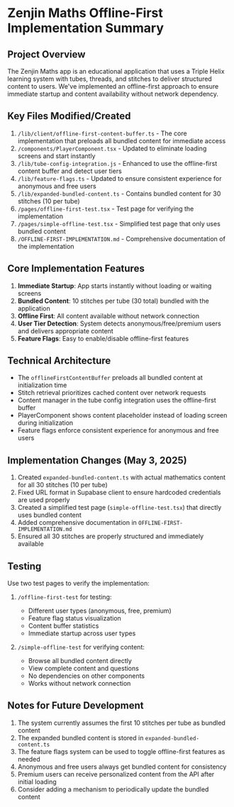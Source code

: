 # Zenjin Maths Offline-First Implementation Summary

## Project Overview

The Zenjin Maths app is an educational application that uses a Triple Helix learning system with tubes, threads, and stitches to deliver structured content to users. We've implemented an offline-first approach to ensure immediate startup and content availability without network dependency.

## Key Files Modified/Created

1. `/lib/client/offline-first-content-buffer.ts` - The core implementation that preloads all bundled content for immediate access
2. `/components/PlayerComponent.tsx` - Updated to eliminate loading screens and start instantly
3. `/lib/tube-config-integration.js` - Enhanced to use the offline-first content buffer and detect user tiers
4. `/lib/feature-flags.ts` - Updated to ensure consistent experience for anonymous and free users
5. `/lib/expanded-bundled-content.ts` - Contains bundled content for 30 stitches (10 per tube)
6. `/pages/offline-first-test.tsx` - Test page for verifying the implementation
7. `/pages/simple-offline-test.tsx` - Simplified test page that only uses bundled content
8. `/OFFLINE-FIRST-IMPLEMENTATION.md` - Comprehensive documentation of the implementation

## Core Implementation Features

1. **Immediate Startup**: App starts instantly without loading or waiting screens
2. **Bundled Content**: 10 stitches per tube (30 total) bundled with the application
3. **Offline First**: All content available without network connection
4. **User Tier Detection**: System detects anonymous/free/premium users and delivers appropriate content
5. **Feature Flags**: Easy to enable/disable offline-first features

## Technical Architecture

- The `offlineFirstContentBuffer` preloads all bundled content at initialization time
- Stitch retrieval prioritizes cached content over network requests
- Content manager in the tube config integration uses the offline-first buffer
- PlayerComponent shows content placeholder instead of loading screen during initialization
- Feature flags enforce consistent experience for anonymous and free users

## Implementation Changes (May 3, 2025)

1. Created `expanded-bundled-content.ts` with actual mathematics content for all 30 stitches (10 per tube)
2. Fixed URL format in Supabase client to ensure hardcoded credentials are used properly
3. Created a simplified test page (`simple-offline-test.tsx`) that directly uses bundled content
4. Added comprehensive documentation in `OFFLINE-FIRST-IMPLEMENTATION.md`
5. Ensured all 30 stitches are properly structured and immediately available

## Testing

Use two test pages to verify the implementation:

1. `/offline-first-test` for testing:
   - Different user types (anonymous, free, premium)
   - Feature flag status visualization
   - Content buffer statistics
   - Immediate startup across user types

2. `/simple-offline-test` for verifying content:
   - Browse all bundled content directly
   - View complete content and questions
   - No dependencies on other components
   - Works without network connection

## Notes for Future Development

1. The system currently assumes the first 10 stitches per tube as bundled content
2. The expanded bundled content is stored in `expanded-bundled-content.ts`
3. The feature flags system can be used to toggle offline-first features as needed
4. Anonymous and free users always get bundled content for consistency
5. Premium users can receive personalized content from the API after initial loading
6. Consider adding a mechanism to periodically update the bundled content